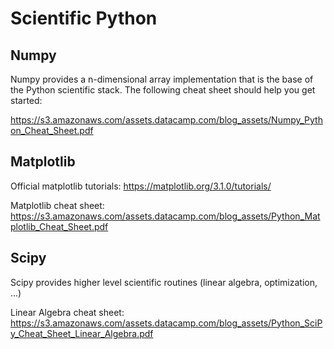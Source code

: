 # Scientific Python

## Numpy

Numpy provides a n-dimensional array implementation that is the base of the
Python scientific stack. The following cheat sheet should help you get started:

https://s3.amazonaws.com/assets.datacamp.com/blog_assets/Numpy_Python_Cheat_Sheet.pdf

## Matplotlib

Official matplotlib tutorials: https://matplotlib.org/3.1.0/tutorials/

Matplotlib cheat sheet: https://s3.amazonaws.com/assets.datacamp.com/blog_assets/Python_Matplotlib_Cheat_Sheet.pdf

## Scipy

Scipy provides higher level scientific routines (linear algebra,
optimization, ...)

Linear Algebra cheat sheet: https://s3.amazonaws.com/assets.datacamp.com/blog_assets/Python_SciPy_Cheat_Sheet_Linear_Algebra.pdf
